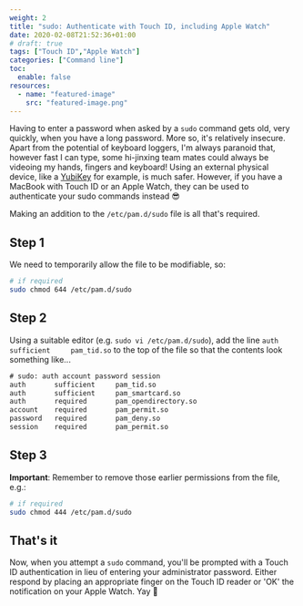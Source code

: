 ```yaml
---
weight: 2
title: "sudo: Authenticate with Touch ID, including Apple Watch"
date: 2020-02-08T21:52:36+01:00
# draft: true
tags: ["Touch ID","Apple Watch"]
categories: ["Command line"]
toc:
  enable: false
resources:
  - name: "featured-image"
    src: "featured-image.png"
---
```


Having to enter a password when asked by a `sudo` command gets old, very quickly, when you have a long password. More so, it's relatively insecure. Apart from the potential of keyboard loggers, I'm always paranoid that, however fast I can type, some hi-jinxing team mates could always be videoing my hands, fingers and keyboard! Using an external physical device, like a [YubiKey](https://www.yubico.com/products/yubikey-5-overview/) for example, is much safer. However, if you have a MacBook with Touch ID or an Apple Watch, they can be used to authenticate your sudo commands instead 😎

<!--more-->

Making an addition to the `/etc/pam.d/sudo` file is all that's required.

## Step 1

We need to temporarily allow the file to be modifiable, so:

```sh
# if required
sudo chmod 644 /etc/pam.d/sudo
```

## Step 2

Using a suitable editor (e.g. `sudo vi /etc/pam.d/sudo`), add the line `auth       sufficient     pam_tid.so` to the top of the file so that the contents look something like...

```txt
# sudo: auth account password session
auth       sufficient     pam_tid.so
auth       sufficient     pam_smartcard.so
auth       required       pam_opendirectory.so
account    required       pam_permit.so
password   required       pam_deny.so
session    required       pam_permit.so
```

## Step 3

**Important**: Remember to remove those earlier permissions from the file, e.g.:

```sh
# if required
sudo chmod 444 /etc/pam.d/sudo
```

## That's it

Now, when you attempt a `sudo` command, you'll be prompted with a Touch ID authentication in lieu of entering your administrator password. Either respond by placing an appropriate finger on the Touch ID reader or 'OK' the notification on your Apple Watch. Yay 🎉
